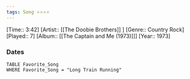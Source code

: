 ```yaml
---
tags: Song ⭐⭐⭐⭐ 
---
```

[Time:: 3:42]
[Artist:: [[The Doobie Brothers]] ]
[Genre:: Country Rock]
[Played:: 7]
[Album:: [[The Captain and Me (1973)]]]
[Year:: 1973]
### Dates
````dataview
TABLE Favorite_Song
WHERE Favorite_Song = "Long Train Running"
````